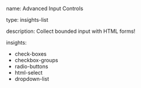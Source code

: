 name: Advanced Input Controls

type: insights-list

description: Collect bounded input with HTML forms!

insights:
  - check-boxes
  - checkbox-groups
  - radio-buttons
  - html-select
  - dropdown-list
